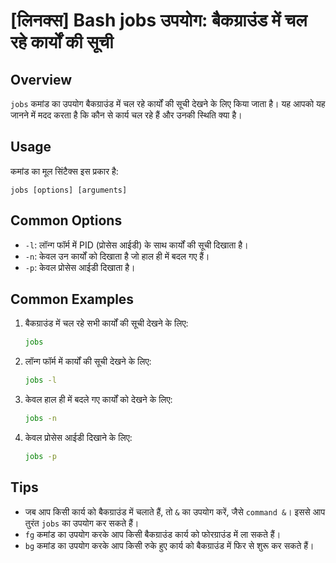 # [लिनक्स] Bash jobs उपयोग: बैकग्राउंड में चल रहे कार्यों की सूची

## Overview
`jobs` कमांड का उपयोग बैकग्राउंड में चल रहे कार्यों की सूची देखने के लिए किया जाता है। यह आपको यह जानने में मदद करता है कि कौन से कार्य चल रहे हैं और उनकी स्थिति क्या है।

## Usage
कमांड का मूल सिंटैक्स इस प्रकार है:
```
jobs [options] [arguments]
```

## Common Options
- `-l`: लॉन्ग फॉर्म में PID (प्रोसेस आईडी) के साथ कार्यों की सूची दिखाता है।
- `-n`: केवल उन कार्यों को दिखाता है जो हाल ही में बदल गए हैं।
- `-p`: केवल प्रोसेस आईडी दिखाता है।

## Common Examples
1. बैकग्राउंड में चल रहे सभी कार्यों की सूची देखने के लिए:
   ```bash
   jobs
   ```

2. लॉन्ग फॉर्म में कार्यों की सूची देखने के लिए:
   ```bash
   jobs -l
   ```

3. केवल हाल ही में बदले गए कार्यों को देखने के लिए:
   ```bash
   jobs -n
   ```

4. केवल प्रोसेस आईडी दिखाने के लिए:
   ```bash
   jobs -p
   ```

## Tips
- जब आप किसी कार्य को बैकग्राउंड में चलाते हैं, तो `&` का उपयोग करें, जैसे `command &`। इससे आप तुरंत `jobs` का उपयोग कर सकते हैं।
- `fg` कमांड का उपयोग करके आप किसी बैकग्राउंड कार्य को फोरग्राउंड में ला सकते हैं।
- `bg` कमांड का उपयोग करके आप किसी रुके हुए कार्य को बैकग्राउंड में फिर से शुरू कर सकते हैं।